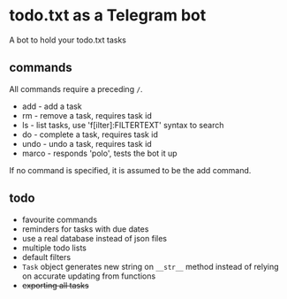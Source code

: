 # todo.txt as a Telegram bot
A bot to hold your todo.txt tasks

## commands
All commands require a preceding `/`.
- add - add a task
- rm - remove a task, requires task id
- ls - list tasks, use 'f[ilter]:FILTERTEXT' syntax to search
- do - complete a task, requires task id 
- undo - undo a task, requires task id
- marco - responds 'polo', tests the bot it up

If no command is specified, it is assumed to be the add command.


## todo
- favourite commands
- reminders for tasks with due dates
- use a real database instead of json files
- multiple todo lists
- default filters
- `Task` object generates new string on `__str__` method instead of relying on
  accurate updating from functions
- ~~exporting all tasks~~
